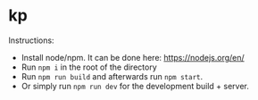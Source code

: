 # kp

Instructions:
- Install node/npm. It can be done here: https://nodejs.org/en/
- Run `npm i` in the root of the directory
- Run `npm run build` and afterwards run `npm start`.
- Or simply run `npm run dev` for the development build + server.
